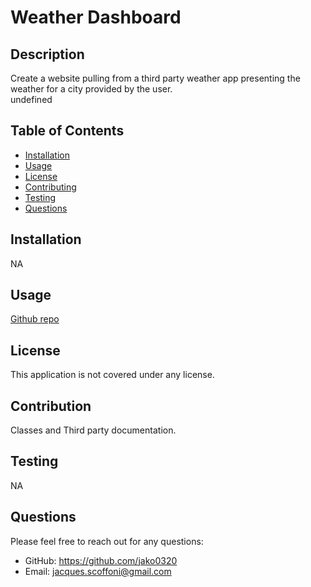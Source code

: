 
# Weather Dashboard

## Description
Create a website pulling from a third party weather app presenting the weather for a city provided by the user.<br>
undefined

## Table of Contents
- [Installation](#installation)
- [Usage](#usage)
- [License](#license)
- [Contributing](#contributing)
- [Testing](#testing)
- [Questions](#questions)

## Installation
NA

## Usage
[Github repo](https://github.com/Jako0320/JS-WeatherDashboard)

## License

  
This application is not covered under any license.


## Contribution
Classes and Third party documentation.

## Testing
NA

## Questions
Please feel free to reach out for any questions:
- GitHub: https://github.com/jako0320
- Email: jacques.scoffoni@gmail.com
